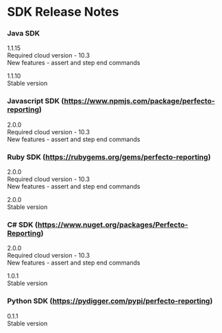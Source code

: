 SDK Release Notes
=============

### Java SDK
1.1.15  
Required cloud version - 10.3  
New features - assert and step end commands  

1.1.10  
Stable version

### Javascript SDK (https://www.npmjs.com/package/perfecto-reporting)
2.0.0  
Required cloud version - 10.3  
New features - assert and step end commands  

### Ruby SDK (https://rubygems.org/gems/perfecto-reporting)
2.0.0  
Required cloud version - 10.3  
New features - assert and step end commands  

2.0.0  
Stable version  

### C# SDK (https://www.nuget.org/packages/Perfecto-Reporting)
2.0.0  
Required cloud version - 10.3  
New features - assert and step end commands  

1.0.1  
Stable version  

### Python SDK (https://pydigger.com/pypi/perfecto-reporting)
0.1.1  
Stable version  
